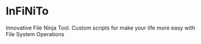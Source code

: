 # InFiNiTo
Innovative File Ninja Tool. Custom scripts for make your life more easy with File System Operations
